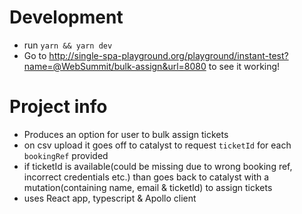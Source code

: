 # Development

- run `yarn && yarn dev`
- Go to http://single-spa-playground.org/playground/instant-test?name=@WebSummit/bulk-assign&url=8080 to see it working!

# Project info

- Produces an option for user to bulk assign tickets
- on csv upload it goes off to catalyst to request `ticketId` for each `bookingRef` provided
- if ticketId is available(could be missing due to wrong booking ref, incorrect credentials etc.) than goes back to catalyst with a mutation(containing name, email & ticketId) to assign
  tickets
- uses React app, typescript & Apollo client
